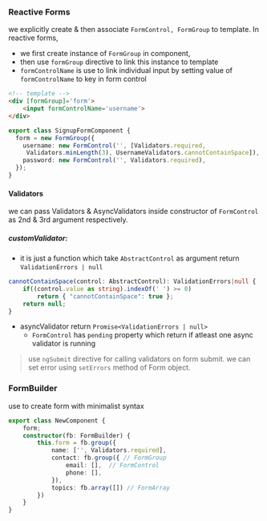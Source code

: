 ### Reactive Forms
we explicitly create & then associate `FormControl, FormGroup` to template.
In reactive forms, 
- we first create instance of `FormGroup` in component, 
- then use `formGroup` directive to link this instance to template 
- `formControlName` is use to link individual input by setting value of `formControlName` to key in form control
```html
<!-- template -->
<div [formGroup]='form'>
	<input formControlName='username'>
</div>
```
```typescript
export class SignupFormComponent {
  form = new FormGroup({
    username: new FormControl('', [Validators.required,
     Validators.minLength(3), UsernameValidators.cannotContainSpace]),
    password: new FormControl('', Validators.required),
  });
}
```

#### Validators
we can pass Validators & AsyncValidators inside constructor of `FormControl` as 2nd & 3rd argument respectively.

##### customValidator:
- it is just a function which take `AbstractControl` as argument return `ValidationErrors | null`
```typescript
cannotContainSpace(control: AbstractControl): ValidationErrors|null {
	if((control.value as string).indexOf(' ') >= 0) 
		return { "cannotContainSpace": true };
	return null;
}
```
- asyncValidator return `Promise<ValidationErrors | null>`
	- `FormControl` has `pending` property which return if atleast one async validator is running
     
>use `ngSubmit` directive for calling validators on form submit.
>we can set error using `setErrors` method of Form object.


### FormBuilder
use to create form with minimalist syntax
```typescript
export class NewComponent {
	form;
	constructor(fb: FormBuilder) {
		this.form = fb.group({
			name: ['', Validators.required],
			contact: fb.group({ // FormGroup
				email: [],  // FormControl
				phone: [], 
			}),
			topics: fb.array([]) // FormArray
		})
	}
}
```